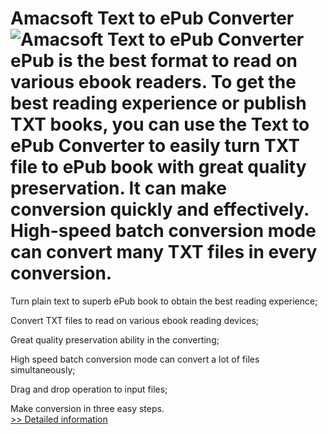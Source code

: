 # Amacsoft Text to ePub Converter<br />![Amacsoft Text to ePub Converter](https://mycommerce.akamaized.net/api/pimages/P300959830/BIG/300959830.PNG)<br />ePub is the best format to read on various ebook readers. To get the best reading experience or publish TXT books, you can use the Text to ePub Converter to easily turn TXT file to ePub book with great quality preservation. It can make conversion quickly and effectively. High-speed batch conversion mode can convert many TXT files in every conversion.

Turn plain text to superb ePub book to obtain the best reading experience;

Convert TXT files to read on various ebook reading devices;

Great quality preservation ability in the converting;

High speed batch conversion mode can convert a lot of files simultaneously;

Drag and drop operation to input files;

Make conversion in three easy steps.<br />[>> Detailed information](https://secure.shareit.com/shareit/product.html?productid=300959830&affiliateid=200057808)